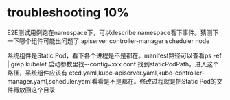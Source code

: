 # troubleshooting 10%

E2E测试用例跑在namespace下，可以describe namespace看下事件。猜测下一下哪个组件可能出问题了
apiserver
controller-manager
scheduler
node

系统组件是Static Pod，看下各个进程是不是都在。manifest路径可以查看ps -ef | grep kubelet 启动参数里找--config=xxx.conf
找到staticPodPath，进入这个路径，系统组件应该有 etcd.yaml,kube-apiserver.yaml,kube-controller-manager.yaml,scheduler.yaml看看是不是都在。修改过程就是把Static Pod的文件再放回这个目录

